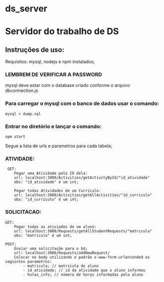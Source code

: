 # ds_server
# Servidor do trabalho de DS

## Instruções de uso:
Requisitos: mysql, nodejs e npm instalados;

### LEMBREM DE VERIFICAR A PASSWORD

mysql deve estar com o database criado conforme o arquivo dbconnection.js

### Para carregar o mysql com o banco de dados usar o comando:
	mysql < dump.sql


### Entrar no diretório e lançar o comando: 
	npm start

Segue a lista de urls e parametros para cada tabela;
### ATIVIDADE:

	 GET:
		Pegar uma Atividade pelo ID dela:
		url: localhost:3000/Activities/getActivityById/"id_atividade"
		obs: "id_atividade" é um int;
	
		Pegar todas Atividades de um Curriculo:
		url: localhost:3000/Activities/getAllActivities/"id_curriculo"
		obs: "id_curriculo" é um int;
### SOLICITACAO:
	GET:
		Pegar todas as ativiades de um aluno:
		url: localhost:3000/Requests/getAllStudentRequests/"matricula"
		obs: "matricula" é um int;
		
	POST: 
		Enviar uma solicitação para o bd;
		url: localhost:3000/Requests/addNewRequest/
		Colocar no body utilizando o padrão x-www-form-urlenconded os seguintes parametros:
			- matricula; // matricula do aluno 
			- id_atividade; // id da atividade que o aluno informou 
			- horas_info; // número de horas informadas pelo aluno
			
